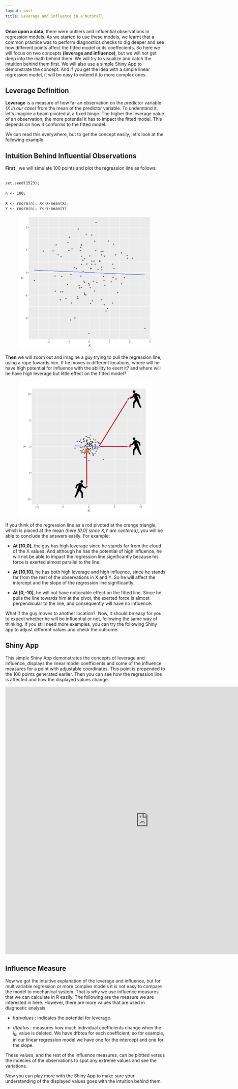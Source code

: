 ```yaml
---
layout: post
title: Leverage and Influence in a Nutshell 
---
```



**Once upon a data**, there were outliers and influential observations in regression models. As we started to use these models, we learnt that a common practice was to perform diagnostics checks to dig deeper and see how different points affect the fitted model or its coeffecients. So here we will focus on two concepts **(leverage and influence)**, but we will not get deep into the math behind them. We will try to visualize and catch the intuition behind them first. We will also use a simple Shiny App to demonstrate the concept. And if you get the idea with a simple linear regression model, it will be easy to extend it to more complex ones. 



## Leverage Definition



**Leverage** is a measure of how far an observation on the predictor variable *(X in our case)* from the mean of the predictor variable. To understand it, let's imagine a beam pivoted at a fixed hinge. The higher the leverage value of an observation, the more potential it has to impact the fitted model. This depends on how it conforms to the fitted model.


We can read this everywhere, but to get the concept easily, let's look at the following example.


## Intuition Behind Influential Observations

**First** , we will simulate 100 points and plot the regression line as follows:



```{r}

set.seed(1523);

n <- 100;

X <- rnorm(n); X<-X-mean(X);
Y <- rnorm(n); Y<-Y-mean(Y)

```



<center><img  src="../images/2016-6-16-InfluenceAnalysis-imgs/Rplot_main.png" width="420"></center>

**Then** we will zoom out and imagine a guy trying to pull the regression line, using a rope towards him. If he moves in different locations, where will he have high potential for influence with the ablility to exert it? and where will he have high leverage but little effect on the fitted model?



<center>
<img src="../images/2016-6-16-InfluenceAnalysis-imgs/Rplot_All_pivot3.png" width="420">
</center>



If you think of the regression line as a rod pivoted at the orange triangle, which is placed at the mean *(here [0,0] since X,Y are centered)*, you will be able to conclude the answers easily. For example:

- **At [10,0]**, the guy has high leverage since he stands far from the cloud of the X values. And although he has the potential of high influence, he will not be able to impact the regression line significantly because his force is exerted almost parallel to the line.

- **At [10,10]**, he has both high leverage and high influence, since he stands far from the rest of the observations in X and Y. So he will affect the intercept and the slope of the regression line significantly. 

- **At [0,-10]**, he will not have noticeable effect on the fitted line. Since he pulls the line towards him at the pivot, the exerted force is almost perpendicular to the line, and consequently will have no influence. 

What if the guy moves to another location?. Now, it should be easy for you to expect whether he will be influential or not, following the same way of thinking. If you still need more examples, you can try the following Shiny app to adjust different values and check the outcome.


## Shiny App


This simple Shiny App demonstrates the concepts of leverage and influence, displays the linear model coefficients and some of the influence measures for a point with adjustable coordinates. This point is prepended to the 100 points generated earlier. Then you can see how the regression line is affected and how the displayed values change.







<iframe  src= "https://omaymas.shinyapps.io/Influence_Analysis/"  style="border: none; width: 900px; height: 840px" ></iframe>

## Influence Measure

Now we got the intuitive explanation of the leverage and influence, but for multivariable regression or more complex models it is not easy to compare the model to mechanical system. That is why we use influence measures that we can calculate in R easily. The following are the measure we are interested in here. However, there are more values that are used in diagnostic analysis.

- *hatvalues* : indicates the potential for leverage.

- *dfbetas* : measures how much individual coefficients change when the *i<sub>th</sub>* value is deleted. We have dfbtea for each coefficient, so for example, in our linear regression model we have one for the intercept and one for the slope.

These values, and the rest of the influence measures, can be plotted versus the indecies of the observations to spot any extreme values and see the variations.

Now you can play more with the Shiny App to make sure your understanding of the displayed values goes with the intuition behind them.


